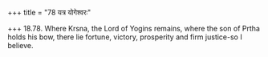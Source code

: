 +++
title = "78 यत्र योगेश्वरः"

+++
18.78. Where Krsna, the Lord of Yogins remains, where the son of Prtha
holds his bow, there lie fortune, victory, prosperity and firm
justice-so I believe.
